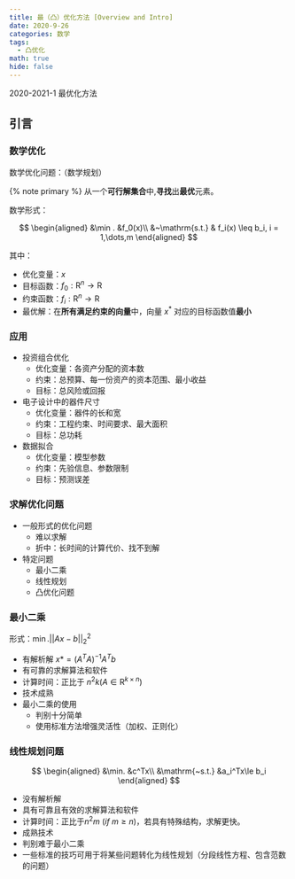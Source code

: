 ```yaml
---
title: 最（凸）优化方法 [Overview and Intro]
date: 2020-9-26
categories: 数学
tags:
  - 凸优化
math: true
hide: false
---
```


2020-2021-1 最优化方法

<!-- more -->

## 引言

### 数学优化

数学优化问题：（数学规划）

{% note primary %}
从一个**可行解集合**中,**寻找**出**最优**元素。
<!-- TODO: endnote-->

数学形式：

$$
\begin{aligned}
    &\min . &f_0(x)\\
    &~\mathrm{s.t.} & f_i(x) \leq b_i, i = 1,\dots,m
\end{aligned}
$$

其中：

- 优化变量：$x$
- 目标函数：$f_0:\mathrm{R}^n\rightarrow\mathrm{R}$
- 约束函数：$f_i:\mathrm{R}^n\rightarrow\mathrm{R}$
- 最优解：在**所有满足约束的向量**中，向量 $x^*$ 对应的目标函数值**最小**

### 应用

- 投资组合优化
  - 优化变量：各资产分配的资本数
  - 约束：总预算、每⼀份资产的资本范围、最⼩收益
  - ⽬标：总风险或回报
- 电⼦设计中的器件尺⼨
  - 优化变量：器件的长和宽
  - 约束：⼯程约束、时间要求、最⼤⾯积
  - ⽬标：总功耗
- 数据拟合
  - 优化变量：模型参数
  - 约束：先验信息、参数限制
  - ⽬标：预测误差

### 求解优化问题

- 一般形式的优化问题
  - 难以求解
  - 折中：长时间的计算代价、找不到解
- 特定问题
  - 最小二乘
  - 线性规划
  - 凸优化问题

### 最小二乘

形式：$\displaystyle\min.||Ax-b||_2^2$

- 有解析解 $x* = (A^TA)^{-1}A^Tb$
- 有可靠的求解算法和软件 <!-- TODO -->
- 计算时间：正比于 $n^2k(A\in \mathrm{R}^{k\times n})$
- 技术成熟
- 最⼩⼆乘的使⽤
  - 判别⼗分简单
  - 使⽤标准⽅法增强灵活性（加权、正则化）

### 线性规划问题

$$
\begin{aligned}
    &\min. &c^Tx\\
    &\mathrm{~s.t.} &a_i^Tx\le b_i
\end{aligned}
$$

- 没有解析解
- 具有可靠且有效的求解算法和软件
- 计算时间：正⽐于$n^2m~(if~m \ge n)$，若具有特殊结构，求解更快。
- 成熟技术
- 判别难于最⼩⼆乘
- ⼀些标准的技巧可⽤于将某些问题转化为线性规划（分段线性⽅程、包含范数的问题）

<!-- TODO: ppt p48 -->